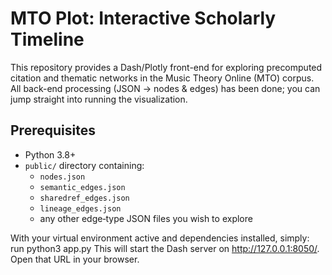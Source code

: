 # MTO Plot: Interactive Scholarly Timeline

This repository provides a Dash/Plotly front-end for exploring precomputed citation and thematic networks in the Music Theory Online (MTO) corpus. All back-end processing (JSON → nodes & edges) has been done; you can jump straight into running the visualization.

## Prerequisites

- Python 3.8+
- `public/` directory containing:
  - `nodes.json`
  - `semantic_edges.json`
  - `sharedref_edges.json`
  - `lineage_edges.json`
  - any other edge‐type JSON files you wish to explore

With your virtual environment active and dependencies installed, simply: run python3 app.py
This will start the Dash server on http://127.0.0.1:8050/. Open that URL in your browser.
